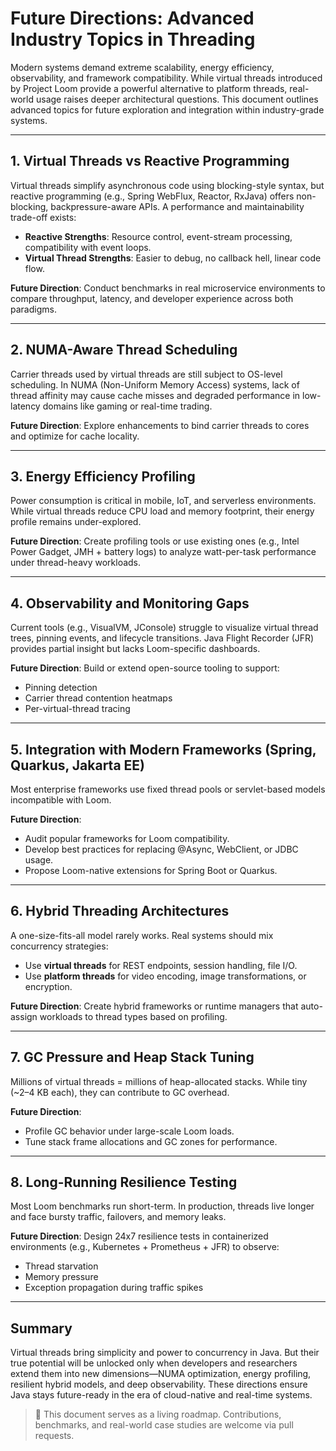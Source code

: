 # Future Directions: Advanced Industry Topics in Threading

Modern systems demand extreme scalability, energy efficiency, observability, and framework compatibility. While virtual threads introduced by Project Loom provide a powerful alternative to platform threads, real-world usage raises deeper architectural questions. This document outlines advanced topics for future exploration and integration within industry-grade systems.

---

## 1. Virtual Threads vs Reactive Programming

Virtual threads simplify asynchronous code using blocking-style syntax, but reactive programming (e.g., Spring WebFlux, Reactor, RxJava) offers non-blocking, backpressure-aware APIs. A performance and maintainability trade-off exists:

* **Reactive Strengths**: Resource control, event-stream processing, compatibility with event loops.
* **Virtual Thread Strengths**: Easier to debug, no callback hell, linear code flow.

**Future Direction**: Conduct benchmarks in real microservice environments to compare throughput, latency, and developer experience across both paradigms.

---

## 2. NUMA-Aware Thread Scheduling

Carrier threads used by virtual threads are still subject to OS-level scheduling. In NUMA (Non-Uniform Memory Access) systems, lack of thread affinity may cause cache misses and degraded performance in low-latency domains like gaming or real-time trading.

**Future Direction**: Explore enhancements to bind carrier threads to cores and optimize for cache locality.

---

## 3. Energy Efficiency Profiling

Power consumption is critical in mobile, IoT, and serverless environments. While virtual threads reduce CPU load and memory footprint, their energy profile remains under-explored.

**Future Direction**: Create profiling tools or use existing ones (e.g., Intel Power Gadget, JMH + battery logs) to analyze watt-per-task performance under thread-heavy workloads.

---

## 4. Observability and Monitoring Gaps

Current tools (e.g., VisualVM, JConsole) struggle to visualize virtual thread trees, pinning events, and lifecycle transitions. Java Flight Recorder (JFR) provides partial insight but lacks Loom-specific dashboards.

**Future Direction**: Build or extend open-source tooling to support:

* Pinning detection
* Carrier thread contention heatmaps
* Per-virtual-thread tracing

---

## 5. Integration with Modern Frameworks (Spring, Quarkus, Jakarta EE)

Most enterprise frameworks use fixed thread pools or servlet-based models incompatible with Loom.

**Future Direction**:

* Audit popular frameworks for Loom compatibility.
* Develop best practices for replacing @Async, WebClient, or JDBC usage.
* Propose Loom-native extensions for Spring Boot or Quarkus.

---

## 6. Hybrid Threading Architectures

A one-size-fits-all model rarely works. Real systems should mix concurrency strategies:

* Use **virtual threads** for REST endpoints, session handling, file I/O.
* Use **platform threads** for video encoding, image transformations, or encryption.

**Future Direction**: Create hybrid frameworks or runtime managers that auto-assign workloads to thread types based on profiling.

---

## 7. GC Pressure and Heap Stack Tuning

Millions of virtual threads = millions of heap-allocated stacks. While tiny (\~2–4 KB each), they can contribute to GC overhead.

**Future Direction**:

* Profile GC behavior under large-scale Loom loads.
* Tune stack frame allocations and GC zones for performance.

---

## 8. Long-Running Resilience Testing

Most Loom benchmarks run short-term. In production, threads live longer and face bursty traffic, failovers, and memory leaks.

**Future Direction**: Design 24x7 resilience tests in containerized environments (e.g., Kubernetes + Prometheus + JFR) to observe:

* Thread starvation
* Memory pressure
* Exception propagation during traffic spikes

---

## Summary

Virtual threads bring simplicity and power to concurrency in Java. But their true potential will be unlocked only when developers and researchers extend them into new dimensions—NUMA optimization, energy profiling, resilient hybrid models, and deep observability. These directions ensure Java stays future-ready in the era of cloud-native and real-time systems.

> 📌 This document serves as a living roadmap. Contributions, benchmarks, and real-world case studies are welcome via pull requests.
